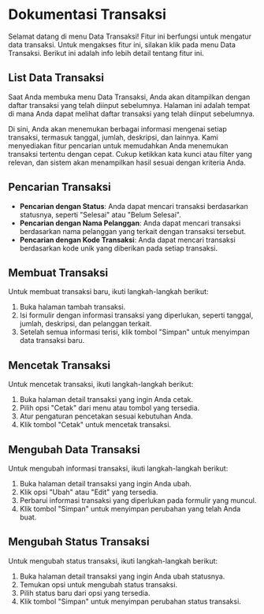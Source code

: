 # Dokumentasi Transaksi

Selamat datang di menu Data Transaksi! Fitur ini berfungsi untuk mengatur data transaksi. Untuk mengakses fitur ini, silakan klik pada menu Data Transaksi. Berikut ini adalah info lebih detail tentang fitur ini.

## List Data Transaksi

Saat Anda membuka menu Data Transaksi, Anda akan ditampilkan dengan daftar transaksi yang telah diinput sebelumnya. Halaman ini adalah tempat di mana Anda dapat melihat daftar transaksi yang telah diinput sebelumnya.

Di sini, Anda akan menemukan berbagai informasi mengenai setiap transaksi, termasuk tanggal, jumlah, deskripsi, dan lainnya. Kami menyediakan fitur pencarian untuk memudahkan Anda menemukan transaksi tertentu dengan cepat. Cukup ketikkan kata kunci atau filter yang relevan, dan sistem akan menampilkan hasil sesuai dengan kriteria Anda.

## Pencarian Transaksi

-   **Pencarian dengan Status**: Anda dapat mencari transaksi berdasarkan statusnya, seperti "Selesai" atau "Belum Selesai".
-   **Pencarian dengan Nama Pelanggan**: Anda dapat mencari transaksi berdasarkan nama pelanggan yang terkait dengan transaksi tersebut.
-   **Pencarian dengan Kode Transaksi**: Anda dapat mencari transaksi berdasarkan kode unik yang diberikan pada setiap transaksi.

## Membuat Transaksi

Untuk membuat transaksi baru, ikuti langkah-langkah berikut:

1. Buka halaman tambah transaksi.
2. Isi formulir dengan informasi transaksi yang diperlukan, seperti tanggal, jumlah, deskripsi, dan pelanggan terkait.
3. Setelah semua informasi terisi, klik tombol "Simpan" untuk menyimpan data transaksi baru.

## Mencetak Transaksi

Untuk mencetak transaksi, ikuti langkah-langkah berikut:

1. Buka halaman detail transaksi yang ingin Anda cetak.
2. Pilih opsi "Cetak" dari menu atau tombol yang tersedia.
3. Atur pengaturan pencetakan sesuai kebutuhan Anda.
4. Klik tombol "Cetak" untuk mencetak transaksi.

## Mengubah Data Transaksi

Untuk mengubah informasi transaksi, ikuti langkah-langkah berikut:

1. Buka halaman detail transaksi yang ingin Anda ubah.
2. Klik opsi "Ubah" atau "Edit" yang tersedia.
3. Perbarui informasi transaksi yang diperlukan pada formulir yang muncul.
4. Klik tombol "Simpan" untuk menyimpan perubahan yang telah Anda buat.

## Mengubah Status Transaksi

Untuk mengubah status transaksi, ikuti langkah-langkah berikut:

1. Buka halaman detail transaksi yang ingin Anda ubah statusnya.
2. Temukan opsi untuk mengubah status transaksi.
3. Pilih status baru dari opsi yang tersedia.
4. Klik tombol "Simpan" untuk menyimpan perubahan status transaksi.
